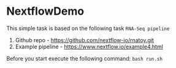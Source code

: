 # NextflowDemo

This simple task is based on the following task `RNA-Seq pipeline`
1. Github repo - https://github.com/nextflow-io/rnatoy.git
2. Example pipeline - https://www.nextflow.io/example4.html

Before you start execute the following command:
`bash run.sh`